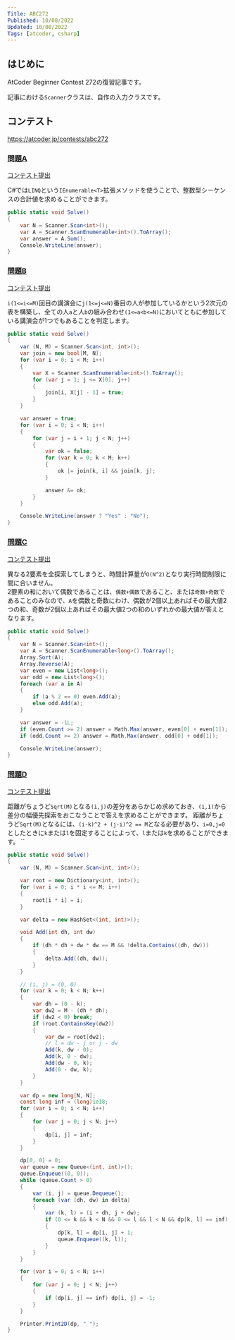 ```yaml
---
Title: ABC272
Published: 10/08/2022
Updated: 10/08/2022
Tags: [atcoder, csharp]
---
```


## はじめに

AtCoder Beginner Contest 272の復習記事です。

記事における`Scanner`クラスは、自作の入力クラスです。

## コンテスト

<https://atcoder.jp/contests/abc272>

### [問題A](https://atcoder.jp/contests/abc272/tasks/abc272_a)

[コンテスト提出](https://atcoder.jp/contests/ABC272/submissions/35466353)

C#では`LINQ`という`IEnumerable<T>`拡張メソッドを使うことで、整数型シーケンスの合計値を求めることができます。

```csharp
public static void Solve()
{
    var N = Scanner.Scan<int>();
    var A = Scanner.ScanEnumerable<int>().ToArray();
    var answer = A.Sum();
    Console.WriteLine(answer);
}
```

### [問題B](https://atcoder.jp/contests/abc272/tasks/abc272_b)

[コンテスト提出](https://atcoder.jp/contests/ABC272/submissions/35471787)

`i(1<=i<=M)`回目の講演会に`j(1<=j<=N)`番目の人が参加しているかという2次元の表を構築し、全ての人`a`と人`b`の組み合わせ`(1<=a<b<=N)`においてともに参加している講演会が1つでもあることを判定します。

```csharp
public static void Solve()
{
    var (N, M) = Scanner.Scan<int, int>();
    var join = new bool[M, N];
    for (var i = 0; i < M; i++)
    {
        var X = Scanner.ScanEnumerable<int>().ToArray();
        for (var j = 1; j <= X[0]; j++)
        {
            join[i, X[j] - 1] = true;
        }
    }

    var answer = true;
    for (var i = 0; i < N; i++)
    {
        for (var j = i + 1; j < N; j++)
        {
            var ok = false;
            for (var k = 0; k < M; k++)
            {
                ok |= join[k, i] && join[k, j];
            }

            answer &= ok;
        }
    }

    Console.WriteLine(answer ? "Yes" : "No");
}
```

### [問題C](https://atcoder.jp/contests/abc272/tasks/abc272_c)

[コンテスト提出](https://atcoder.jp/contests/ABC272/submissions/35474568)

異なる2要素を全探索してしまうと、時間計算量が`O(N^2)`となり実行時間制限に間に合いません。  
2要素の和において偶数であることは、`偶数+偶数`であること、または`奇数+奇数`であることのみなので、`A`を偶数と奇数にわけ、偶数が2個以上あればその最大値2つの和、奇数が2個以上あればその最大値2つの和のいずれかの最大値が答えとなります。

```csharp
public static void Solve()
{
    var N = Scanner.Scan<int>();
    var A = Scanner.ScanEnumerable<long>().ToArray();
    Array.Sort(A);
    Array.Reverse(A);
    var even = new List<long>();
    var odd = new List<long>();
    foreach (var a in A)
    {
        if (a % 2 == 0) even.Add(a);
        else odd.Add(a);
    }

    var answer = -1L;
    if (even.Count >= 2) answer = Math.Max(answer, even[0] + even[1]);
    if (odd.Count >= 2) answer = Math.Max(answer, odd[0] + odd[1]);

    Console.WriteLine(answer);
}
```

### [問題D](https://atcoder.jp/contests/abc272/tasks/abc272_d)

[コンテスト提出](https://atcoder.jp/contests/ABC272/submissions/35503382)  

距離がちょうど`Sqrt(M)`となる`(i,j)`の差分をあらかじめ求めておき、`(1,1)`から差分の幅優先探索をおこなうことで答えを求めることができます。
距離がちょうど`Sqrt(M)`となるには、`(i-k)^2 + (j-i)^2 == M`となる必要があり、`i=0,j=0`としたときに`k`または`l`を固定することによって、`l`または`k`を求めることができます。
``

```csharp
public static void Solve()
{
    var (N, M) = Scanner.Scan<int, int>();

    var root = new Dictionary<int, int>();
    for (var i = 0; i * i <= M; i++)
    {
        root[i * i] = i;
    }

    var delta = new HashSet<(int, int)>();

    void Add(int dh, int dw)
    {
        if (dh * dh + dw * dw == M && !delta.Contains((dh, dw)))
        {
            delta.Add((dh, dw));
        }
    }

    // (i, j) = (0, 0)
    for (var k = 0; k < N; k++)
    {
        var dh = (0 - k);
        var dw2 = M - (dh * dh);
        if (dw2 < 0) break;
        if (root.ContainsKey(dw2))
        {
            var dw = root[dw2];
            // l = dw - j or j - dw
            Add(k, dw - 0);
            Add(k, 0 - dw);
            Add(dw - 0, k);
            Add(0 - dw, k);
        }
    }

    var dp = new long[N, N];
    const long inf = (long)1e18;
    for (var i = 0; i < N; i++)
    {
        for (var j = 0; j < N; j++)
        {
            dp[i, j] = inf;
        }
    }

    dp[0, 0] = 0;
    var queue = new Queue<(int, int)>();
    queue.Enqueue((0, 0));
    while (queue.Count > 0)
    {
        var (i, j) = queue.Dequeue();
        foreach (var (dh, dw) in delta)
        {
            var (k, l) = (i + dh, j + dw);
            if (0 <= k && k < N && 0 <= l && l < N && dp[k, l] == inf)
            {
                dp[k, l] = dp[i, j] + 1;
                queue.Enqueue((k, l));
            }
        }
    }

    for (var i = 0; i < N; i++)
    {
        for (var j = 0; j < N; j++)
        {
            if (dp[i, j] == inf) dp[i, j] = -1;
        }
    }

    Printer.Print2D(dp, " ");
}
```
